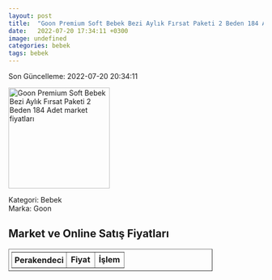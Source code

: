 ```yaml
---
layout: post
title:  "Goon Premium Soft Bebek Bezi Aylık Fırsat Paketi 2 Beden 184 Adet"
date:   2022-07-20 17:34:11 +0300
image: undefined
categories: bebek
tags: bebek
---
```


Son Güncelleme: 2022-07-20 20:34:11

<img src="undefined" width="200" alt="Goon Premium Soft Bebek Bezi Aylık Fırsat Paketi 2 Beden 184 Adet market fiyatları" />

Kategori: Bebek
<br />
Marka: Goon

<h2>Market ve Online Satış Fiyatları</h2>

<table border="1" style="padding: 5px;width:80%;">
  <tr>
    <td style="padding: 5px;"><strong>Perakendeci</strong></td>
    <td><strong>Fiyat</strong></td>
    <td><strong>İşlem</strong></td>
  </tr>
  
</table>
